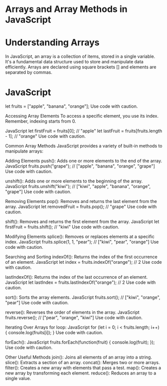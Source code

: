 # Arrays and Array Methods in JavaScript

# Understanding Arrays
In JavaScript, an array is a collection of items, stored in a single variable. It's a fundamental data structure used to store and manipulate data efficiently. Arrays are declared using square brackets [] and elements are separated by commas.

# JavaScript
let fruits = ["apple", "banana", "orange"];
Use code with caution.

Accessing Array Elements
To access a specific element, you use its index. Remember, indexing starts from 0.

JavaScript
let firstFruit = fruits[0]; // "apple"
let lastFruit = fruits[fruits.length - 1]; // "orange"
Use code with caution.

Common Array Methods
JavaScript provides a variety of built-in methods to manipulate arrays:

Adding Elements
push(): Adds one or more elements to the end of the array.
JavaScript
fruits.push("grape"); // ["apple", "banana", "orange", "grape"]
Use code with caution.

unshift(): Adds one or more elements to the beginning of the array.
JavaScript
fruits.unshift("kiwi"); // ["kiwi", "apple", "banana", "orange", "grape"]
Use code with caution.

Removing Elements
pop(): Removes and returns the last element from the array.
JavaScript
let removedFruit = fruits.pop(); // "grape"
Use code with caution.

shift(): Removes and returns the first element from the array.
JavaScript
let firstFruit = fruits.shift(); // "kiwi"
Use code with caution.

Modifying Elements
splice(): Removes or replaces elements at a specific index.
JavaScript
fruits.splice(1, 1, "pear"); // ["kiwi", "pear", "orange"]
Use code with caution.

Searching and Sorting
indexOf(): Returns the index of the first occurrence of an element.
JavaScript
let index = fruits.indexOf("orange"); // 2
Use code with caution.

lastIndexOf(): Returns the index of the last occurrence of an element.
JavaScript
let lastIndex = fruits.lastIndexOf("orange"); // 2
Use code with caution.

sort(): Sorts the array elements.
JavaScript
fruits.sort(); // ["kiwi", "orange", "pear"]
Use code with caution.

reverse(): Reverses the order of elements in the array.
JavaScript
fruits.reverse(); // ["pear", "orange", "kiwi"]
Use code with caution.

Iterating Over Arrays
for loop:
JavaScript
for (let i = 0; i < fruits.length; i++) {
    console.log(fruits[i]);
}
Use code with caution.

forEach():
JavaScript
fruits.forEach(function(fruit) {
    console.log(fruit);
});
Use code with caution.

Other Useful Methods
join(): Joins all elements of an array into a string.
slice(): Extracts a section of an array.
concat(): Merges two or more arrays.
filter(): Creates a new array with elements that pass a test.
map(): Creates a new array by transforming each element.
reduce(): Reduces an array to a single value.
